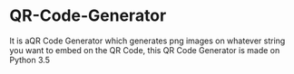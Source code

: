 # QR-Code-Generator
It is aQR Code Generator which generates png images on whatever string you want to embed on the QR Code, this QR Code Generator is made on Python 3.5
